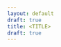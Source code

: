 ```yaml
---
layout: default
draft: true
title: <TITLE>
draft: true
---
```


# <TITLE>

## LIPC Properties

<LIPC>